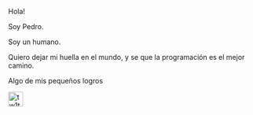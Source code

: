 Hola! 

Soy Pedro.

Soy un humano.

Quiero dejar mi huella en el mundo, y se que la programación es el mejor camino.

Algo de mis pequeños logros

<a href="https://dev.to/tw1ttt3r">
  <img src="https://d2fltix0v2e0sb.cloudfront.net/dev-badge.svg" alt="tw1ttt3r's DEV Profile" height="30" width="30">
</a>
